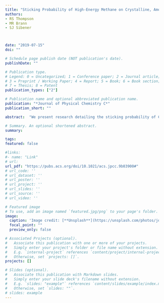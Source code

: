 ```yaml
---
title: "Sticking Probability of High-Energy Methane on Crystalline, Amorphous, and Porous Amorphous Ice Films"
authors:
- RS Thompson
- MR Brann 
- SJ Sibener



date: "2019-07-15"
doi: ""

# Schedule page publish date (NOT publication's date).
publishDate: ""

# Publication type.
# Legend: 0 = Uncategorized; 1 = Conference paper; 2 = Journal article;
# 3 = Preprint / Working Paper; 4 = Report; 5 = Book; 6 = Book section;
# 7 = Thesis; 8 = Patent
publication_types: ["2"]

# Publication name and optional abbreviated publication name.
publication: "*Journal of Physical Chemistry C*"
publication_short: ""

abstract:  "We present research detailing the sticking probability of CH<sub>4</sub> on various D<sub>2</sub>O ices of terrestrial and astrophysical interest using a combination of time-resolved, in situ reflection absorption infrared spectroscopy (RAIRS) and King and Wells mass spectrometry techniques. As the incident translational energy of CH<sub>4</sub> increases (up to 1.8 eV), the sticking probability decreases for all ice films studied, which include high-density, non-porous amorphous (np-ASW), and crystalline (CI) films as well as porous amorphous (p-ASW) films with various pore morphologies. Importantly, sticking probabilities for all p-ASW films diverge and remain higher than either np-ASW or CI films at the highest translational energies studied. This trend is consistent across all porous morphologies studied and does not depend on pore size or orientation relative to the substrate. It is proposed that in addition to offering slightly higher binding energies the porous network in the D<sub>2</sub>O film is very efficient at dissipating the energy of the incident CH<sub>4</sub> molecule. These results offer a clear picture of the initial adsorption of small molecules on various icy interfaces; a quantitative understanding of these mechanisms is essential for the accurate modeling of many astrophysical processes occurring on the surface of icy dust particles."

# Summary. An optional shortened abstract.
summary:

tags:
featured: false

#links:
#- name: "Link"
# url: 
url_pdf: "https://pubs.acs.org/doi/10.1021/acs.jpcc.9b03900#"
# url_code: ''
# url_dataset: ''
# url_poster: ''
# url_project: ''
# url_slides: ''
# url_source: ''
# url_video: ''

# Featured image
# To use, add an image named `featured.jpg/png` to your page's folder. 
image:
  caption: 'Image credit: [**Unsplash**](https://unsplash.com/photos/jdD8gXaTZsc)'
  focal_point: ""
  preview_only: false

# Associated Projects (optional).
#   Associate this publication with one or more of your projects.
#   Simply enter your project's folder or file name without extension.
#   E.g. `internal-project` references `content/project/internal-project/index.md`.
#   Otherwise, set `projects: []`.
projects: []

# Slides (optional).
#   Associate this publication with Markdown slides.
#   Simply enter your slide deck's filename without extension.
#   E.g. `slides: "example"` references `content/slides/example/index.md`.
#   Otherwise, set `slides: ""`.
# slides: example
---
```




